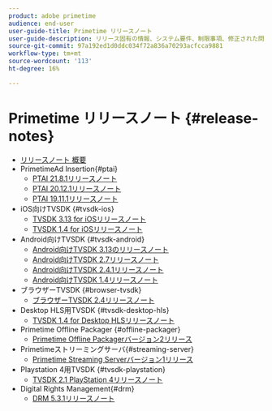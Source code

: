 ```yaml
---
product: adobe primetime
audience: end-user
user-guide-title: Primetime リリースノート
user-guide-description: リリース固有の情報、システム要件、制限事項、修正された問題、既知の問題を示します。
source-git-commit: 97a192ed1d0ddc034f72a836a70293acfcca9881
workflow-type: tm+mt
source-wordcount: '113'
ht-degree: 16%

---
```



# Primetime リリースノート {#release-notes}

+ [リリースノート 概要](home.md)
+ PrimetimeAd Insertion{#ptai}
   + [PTAI 21.8.1リリースノート](ptai-21x-release-notes.md)
   + [PTAI 20.12.1リリースノート](ptai-20x-release-notes.md)
   + [PTAI 19.11.1リリースノート](ptai-19x-release-notes.md)
+ iOS向けTVSDK {#tvsdk-ios}
   + [TVSDK 3.13 for iOSリリースノート](tvsdk-3x-ios.md)
   + [TVSDK 1.4 for iOSリリースノート](tvsdk-1-4-ios.md)
+ Android向けTVSDK {#tvsdk-android}
   + [Android向けTVSDK 3.13のリリースノート](tvsdk-3x-android.md)
   + [Android向けTVSDK 2.7リリースノート](tvsdk-27-android.md)
   + [Android向けTVSDK 2.4.1リリースノート](tvsdk-24-android.md)
   + [Android向けTVSDK 1.4リリースノート](tvsdk-1-4-android.md)
+ ブラウザーTVSDK {#browser-tvsdk}
   + [ブラウザーTVSDK 2.4リリースノート](tvsdk-24-browser.md)
+ Desktop HLS用TVSDK {#tvsdk-desktop-hls}
   + [TVSDK 1.4 for Desktop HLSリリースノート](tvsdk-1-4-desktop-hls.md)
+ Primetime Offline Packager {#offline-packager}
   + [Primetime Offline Packagerバージョン2リリース](offline-packager-2x-release-note.md)
+ Primetimeストリーミングサーバ{#streaming-server}
   + [Primetime Streaming Serverバージョン1リリース](primetime-streaming-server-1x.md)
+ Playstation 4用TVSDK {#tvsdk-playstation}
   + [TVSDK 2.1 PlayStation 4リリースノート](tvsdk-21-ps4.md)
+ Digital Rights Management{#drm}
   + [DRM 5.3.1リリースノート](drm-531-release-notes.md)
